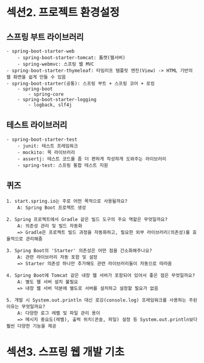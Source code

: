 # 섹션2. 프로젝트 환경설정
## 스프링 부트 라이브러리
    - spring-boot-starter-web
        - spring-boot-starter-tomcat: 톰캣(웹서버)
        - spring-webmvc: 스프링 웹 MVC
    - spring-boot-starter-thymeleaf: 타임리프 템플릿 엔진(View) -> HTML 기반의 웹 화면을 쉽게 만들 수 있음
    - spring-boot-starter(공통): 스프링 부트 + 스프링 코어 + 로킹
        - spring-boot
            - spring-core
        - spring-boot-starter-logging
            - logback, slf4j

## 테스트 라이브러리
    - spring-boot-starter-test
        - junit: 테스트 프레임워크
        - mockito: 목 라이브러리
        - assertj: 테스트 코드를 좀 더 편하게 작성하게 도와주는 라이브러리
        - spring-test: 스프링 통합 테스트 지원

## 퀴즈
    1. start.spring.io는 주로 어떤 목적으로 사용될까요?
        A: Spring Boot 프로젝트 생성

    2. Spring 프로젝트에서 Gradle 같은 빌드 도구의 주요 역할은 무엇일까요?
        A: 의존성 관리 및 빌드 자동화
        => Gradle은 프로젝트 빌드 과정을 자동화하고, 필요한 외부 라이브러리(의존성)를 효율적으로 관리해줌

    3. Spring Boot의 'Starter' 의존성은 어떤 점을 간소화해주나요?
        A: 관련 라이브러리 자동 포함 및 설정
        => Starter 의존성 하나만 추가해도 관련 라이브러리들이 자동으로 따라옴

    4. Spring Boot에 Tomcat 같은 내장 웹 서버가 포함되어 있어서 좋은 점은 무엇일까요?
        A: 별도 웹 서버 설치 불필요
        => 내장 웹 서버 덕분에 별도로 서버를 설치하고 설정할 필요가 없음

    5. 개발 시 System.out.println 대신 로깅(console.log) 프레임워크를 사용하는 주된 이유는 무엇일까요?
        A: 다양한 로그 레벨 및 파일 관리 용이
        => 메시지 중요도(레벨), 출력 위치(콘솔, 파일) 설정 등 System.out.println보다 훨씬 다양한 기능을 제공

# 섹션3. 스프링 웹 개발 기초
